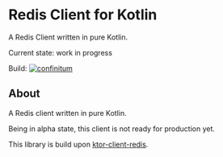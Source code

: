 # Redis Client for Kotlin

A Redis Client written in pure Kotlin.

Current state: work in progress 

Build: [![confinitum](https://circleci.com/gh/confinitum/redis-kt/tree/main.svg?style=svg)](https://circleci.com/gh/confinitum/redis-kt/tree/main)

## About
A Redis client written in pure Kotlin.

Being in alpha state, this client is not ready for production yet. 

This library is build upon [ktor-client-redis](https://github.com/ktorio/ktor-clients/tree/main/ktor-client-redis).

